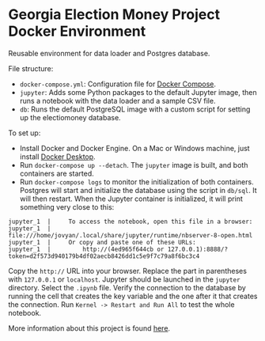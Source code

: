 # Georgia Election Money Project Docker Environment

Reusable environment for data loader and Postgres database.

File structure:
- `docker-compose.yml`: Configuration file for [Docker Compose](https://docs.docker.com/compose/).
- `jupyter`: Adds some Python packages to the default Jupyter image, then runs a notebook with the data loader and a sample CSV file.
- `db`: Runs the default PostgreSQL image with a custom script for setting up the electiomoney database.

To set up:
- Install Docker and Docker Engine. On a Mac or Windows machine, just install [Docker Desktop](https://www.docker.com/products/docker-desktop).
- Run `docker-compose up --detach`. The `jupyter` image is built, and both containers are started.
- Run `docker-compose logs` to monitor the initialization of both containers. Postgres will start and initialize the database using the script in `db/sql`. It will then restart. When the Jupyter container is initialized, it will print something very close to this:

```
jupyter_1  |     To access the notebook, open this file in a browser:
jupyter_1  |         file:///home/jovyan/.local/share/jupyter/runtime/nbserver-8-open.html
jupyter_1  |     Or copy and paste one of these URLs:
jupyter_1  |         http://(4ed965f644cb or 127.0.0.1):8888/?token=d2f573d940179b4df02aecb8426dd1c5e9f7c79a8f6bc3c4
```

Copy the `http://` URL into your browser. Replace the part in parentheses with `127.0.0.1` or `localhost`. Jupyter should be launched in the `jupyter` directory. Select the `.ipynb` file. Verify the connection to the database by running the cell that creates the key variable and the one after it that creates the connection. Run `Kernel -> Restart and Run All` to test the whole notebook.

More information about this project is found [here](https://github.com/jay-hood/electionmoney).